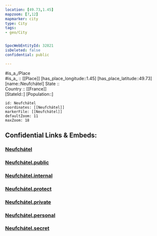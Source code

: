 ```yaml
---
location: [49.73,1.45] 
mapzoom: [7,12] 
mapmarker: city 
type: City
tags:
- geo/City


SpocWebEntityId: 32821
isDeleted: false
confidential: public

---
```

#is_a_/Place  
#is_a_ :: [[Place]] 
[has_place_longitude::1.45] 
[has_place_latitude::49.73] 
[name::Neufchátel] 
State ::  
Country :: [[France]]  
[StateId::] 
[Population::] 



```leaflet
id: Neufchátel
coordinates: [[Neufchátel]] 
markerFile: [[Neufchátel]] 
defaultZoom: 11 
maxZoom: 18
```


## Confidential Links & Embeds: 

### [Neufchátel](/_Standards/Earth/Continent/Europe/Europe~West/France/regions~France/Normandie/departments~Normandie/Seine-Maritime/communes~Seine-Maritime/Dieppe/cities~Dieppe/Neufchátel.md) 

### [Neufchátel.public](/_public/Earth/Continent/Europe/Europe~West/France/regions~France/Normandie/departments~Normandie/Seine-Maritime/communes~Seine-Maritime/Dieppe/cities~Dieppe/Neufchátel.public.md) 

### [Neufchátel.internal](/_internal/Earth/Continent/Europe/Europe~West/France/regions~France/Normandie/departments~Normandie/Seine-Maritime/communes~Seine-Maritime/Dieppe/cities~Dieppe/Neufchátel.internal.md) 

### [Neufchátel.protect](/_protect/Earth/Continent/Europe/Europe~West/France/regions~France/Normandie/departments~Normandie/Seine-Maritime/communes~Seine-Maritime/Dieppe/cities~Dieppe/Neufchátel.protect.md) 

### [Neufchátel.private](/_private/Earth/Continent/Europe/Europe~West/France/regions~France/Normandie/departments~Normandie/Seine-Maritime/communes~Seine-Maritime/Dieppe/cities~Dieppe/Neufchátel.private.md) 

### [Neufchátel.personal](/_personal/Earth/Continent/Europe/Europe~West/France/regions~France/Normandie/departments~Normandie/Seine-Maritime/communes~Seine-Maritime/Dieppe/cities~Dieppe/Neufchátel.personal.md) 

### [Neufchátel.secret](/_secret/Earth/Continent/Europe/Europe~West/France/regions~France/Normandie/departments~Normandie/Seine-Maritime/communes~Seine-Maritime/Dieppe/cities~Dieppe/Neufchátel.secret.md)

